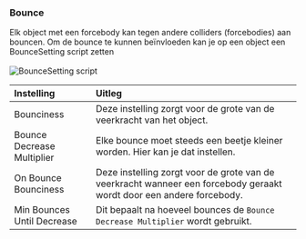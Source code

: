 ### Bounce

Elk object met een forcebody kan tegen andere colliders (forcebodies) aan bouncen. Om de bounce te kunnen beïnvloeden kan je op een object een BounceSetting script zetten<br>
<br>![BounceSetting script](https://cdn.discordapp.com/attachments/784744807557890082/964075037034438686/unknown.png)

Instelling | Uitleg
:-----------|:------------
Bounciness | Deze instelling zorgt voor de grote van de veerkracht van het object.
Bounce Decrease Multiplier | Elke bounce moet steeds een beetje kleiner worden. Hier kan je dat instellen.
On Bounce Bounciness | Deze instelling zorgt voor de grote van de veerkracht wanneer een forcebody geraakt wordt door een andere forcebody.
Min Bounces Until Decrease | Dit bepaalt na hoeveel bounces de `Bounce Decrease Multiplier` wordt gebruikt.
